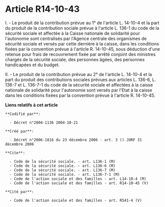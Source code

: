 # Article R14-10-43

I. - Le produit de la contribution prévue au 1° de l'article L. 14-10-4 et la part du produit de la contribution sociale
prévue à l'article L. 136-1 du code de la sécurité sociale et affectée à la Caisse nationale de solidarité pour l'autonomie
sont centralisés par l'Agence centrale des organismes de sécurité sociale et versés par cette dernière à la caisse, dans les
conditions fixées par la convention prévue à l'article R. 14-10-45, sous déduction d'une retenue pour frais de recouvrement
fixée par arrêté conjoint des ministres chargés de la sécurité sociale, des personnes âgées, des personnes handicapées et du
budget.

II. - Le produit de la contribution prévue au 2° de l'article L. 14-10-4 et la part du produit des contributions sociales
prévues aux articles L. 136-6, L. 136-7 et L. 136-7-1 du code de la sécurité sociale et affectées à la caisse nationale de
solidarité pour l'autonomie sont versés par l'Etat à la caisse dans les conditions fixées par la convention prévue à
l'article R. 14-10-45.

**Liens relatifs à cet article**

	**Codifié par**:

	  - Décret n°2004-1136 2004-10-21

	**Créé par**:

	  - Décret n°2006-1816 du 23 décembre 2006 - art. 3 () JORF 31 décembre 2006

	**Cite**:

	  - Code de la sécurité sociale. - art. L136-1 (M)
	  - Code de la sécurité sociale. - art. L136-6 (M)
	  - Code de la sécurité sociale. - art. L136-7 (M)
	  - Code de la sécurité sociale. - art. L136-7-1 (M)
	  - Code de l'action sociale et des familles - art. L14-10-4 (M)
	  - Code de l'action sociale et des familles - art. R14-10-45 (V)

	**Cité par**:

	  - Code de l'action sociale et des familles - art. R541-4 (V)
